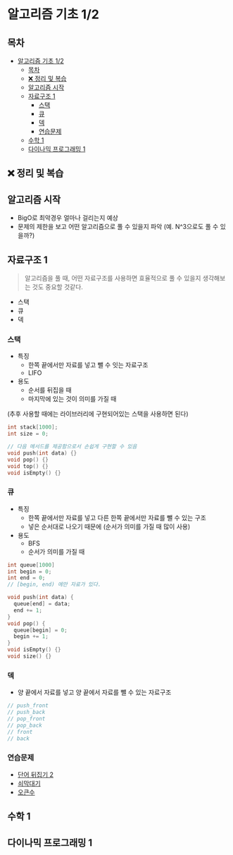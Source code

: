# 알고리즘 기초 1/2

## 목차

- [알고리즘 기초 1/2](#알고리즘-기초-12)
  - [목차](#목차)
  - [❌ 정리 및 복습](#-정리-및-복습)
  - [알고리즘 시작](#알고리즘-시작)
  - [자료구조 1](#자료구조-1)
    - [스택](#스택)
    - [큐](#큐)
    - [덱](#덱)
    - [연습문제](#연습문제)
  - [수학 1](#수학-1)
  - [다이나믹 프로그래밍 1](#다이나믹-프로그래밍-1)

## ❌ 정리 및 복습

## 알고리즘 시작

- BigO로 최악경우 얼마나 걸리는지 예상
- 문제의 제한을 보고 어떤 알고리즘으로 풀 수 있을지 파악 (예. N^3으로도 풀 수 있을까?)

## 자료구조 1

> 알고리즘을 풀 때, 어떤 자료구조를 사용하면 효율적으로 풀 수 있을지 생각해보는 것도 중요할 것같다.

- 스택
- 큐
- 덱

### 스택

- 특징
  - 한쪽 끝에서만 자료를 넣고 뺄 수 잇는 자료구조
  - LIFO
- 용도
  - 순서를 뒤집을 때
  - 마지막에 있는 것이 의미를 가질 때

(추후 사용할 때에는 라이브러리에 구현되어있는 스택을 사용하면 된다)

```cpp
int stack[1000];
int size = 0;

// 다음 메서드를 제공함으로서 손쉽게 구현할 수 있음
void push(int data) {}
void pop() {}
void top() {}
void isEmpty() {}
```

### 큐

- 특징
  - 한쪽 끝에서만 자료를 넣고 다른 한쪽 끝에서만 자료를 뺄 수 있는 구조
  - 넣은 순서대로 나오기 때문에 (순서가 의미를 가질 때 많이 사용)
- 용도
  - BFS
  - 순서가 의미를 가질 때

```cpp
int queue[1000]
int begin = 0;
int end = 0;
// [begin, end) 에만 자료가 있다.

void push(int data) {
  queue[end] = data;
  end += 1;
}
void pop() {
  queue[begin] = 0;
  begin += 1;
}
void isEmpty() {}
void size() {}
```

### 덱

- 양 끝에서 자료를 넣고 양 끝에서 자료를 뺄 수 있는 자료구조

```cpp
// push_front
// push_back
// pop_front
// pop_back
// front
// back
```

### 연습문제

- [단어 뒤집기 2](https://www.acmicpc.net/problem/17413)
- [쇠막대기](https://www.acmicpc.net/problem/10799)
- [오큰수](https://www.acmicpc.net/problem/17298)

## 수학 1

<!-- TODO: -->

## 다이나믹 프로그래밍 1

<!-- TODO: -->

